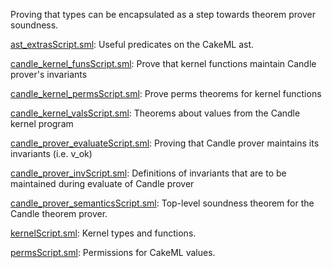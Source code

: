 Proving that types can be encapsulated as a step towards theorem prover
soundness.

[ast_extrasScript.sml](ast_extrasScript.sml):
Useful predicates on the CakeML ast.

[candle_kernel_funsScript.sml](candle_kernel_funsScript.sml):
Prove that kernel functions maintain Candle prover's invariants

[candle_kernel_permsScript.sml](candle_kernel_permsScript.sml):
Prove perms theorems for kernel functions

[candle_kernel_valsScript.sml](candle_kernel_valsScript.sml):
Theorems about values from the Candle kernel program

[candle_prover_evaluateScript.sml](candle_prover_evaluateScript.sml):
Proving that Candle prover maintains its invariants (i.e. v_ok)

[candle_prover_invScript.sml](candle_prover_invScript.sml):
Definitions of invariants that are to be maintained during
evaluate of Candle prover

[candle_prover_semanticsScript.sml](candle_prover_semanticsScript.sml):
Top-level soundness theorem for the Candle theorem prover.

[kernelScript.sml](kernelScript.sml):
Kernel types and functions.

[permsScript.sml](permsScript.sml):
Permissions for CakeML values.
